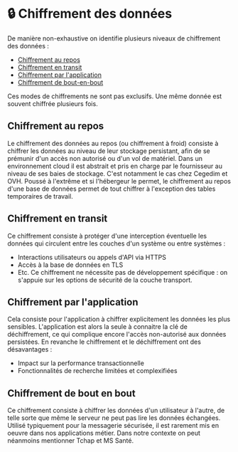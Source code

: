 # 🔒 Chiffrement des données

De manière non-exhaustive on identifie plusieurs niveaux de chiffrement des données :

* [Chiffrement au repos](chiffrement.md#chiffrement-au-repos)
* [Chiffrement en transit](chiffrement.md#chiffrement-en-transit)
* [Chiffrement par l'application](chiffrement.md#chiffrement-par-lapplication)
* [Chiffrement de bout-en-bout](chiffrement.md#chiffrement-de-bout-en-bout)

Ces modes de chiffrements ne sont pas exclusifs. Une même donnée est souvent chiffrée plusieurs fois.

## Chiffrement au repos

Le chiffrement des données au repos (ou chiffrement à froid) consiste à chiffrer les données au niveau de leur stockage persistant, afin de se prémunir d'un accès non autorisé ou d'un vol de matériel. Dans un environnement cloud il est abstrait et pris en charge par le fournisseur au niveau de ses baies de stockage. C'est notamment le cas chez Cegedim et OVH. Poussé à l'extrême et si l'hébergeur le permet, le chiffrement au repos d'une base de données permet de tout chiffrer à l'exception des tables temporaires de travail.

## Chiffrement en transit

Ce chiffrement consiste à protéger d'une interception éventuelle les données qui circulent entre les couches d'un système ou entre systèmes :

* Interactions utilisateurs ou appels d'API via HTTPS
* Accès à la base de données en TLS
* Etc. Ce chiffrement ne nécessite pas de développement spécifique : on s'appuie sur les options de sécurité de la couche transport.

## Chiffrement par l'application

Cela consiste pour l'application à chiffrer explicitement les données les plus sensibles. L'application est alors la seule à connaitre la clé de déchiffrement, ce qui complique encore l'accès non-autorisé aux données persistées. En revanche le chiffrement et le déchiffrement ont des désavantages :

* Impact sur la performance transactionnelle
* Fonctionnalités de recherche limitées et complexifiées

## Chiffrement de bout en bout

Ce chiffrement consiste à chiffrer les données d'un utilisateur à l'autre, de telle sorte que même le serveur ne peut pas lire les données échangées. Utilisé typiquement pour la messagerie sécurisée, il est rarement mis en oeuvre dans nos applications métier. Dans notre contexte on peut néanmoins mentionner Tchap et MS Santé.
